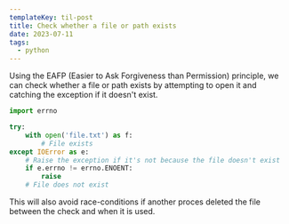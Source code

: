 ```yaml
---
templateKey: til-post
title: Check whether a file or path exists
date: 2023-07-11
tags:
  - python
---
```


Using the EAFP (Easier to Ask Forgiveness than Permission) principle, we can check whether a file or path exists by attempting to open it and catching the exception if it doesn't exist.

```python
import errno

try:
    with open('file.txt') as f:
        # File exists
except IOError as e:
    # Raise the exception if it's not because the file doesn't exist
    if e.errno != errno.ENOENT:
        raise
    # File does not exist
```

This will also avoid race-conditions if another proces deleted the file between the check and when it is used.
